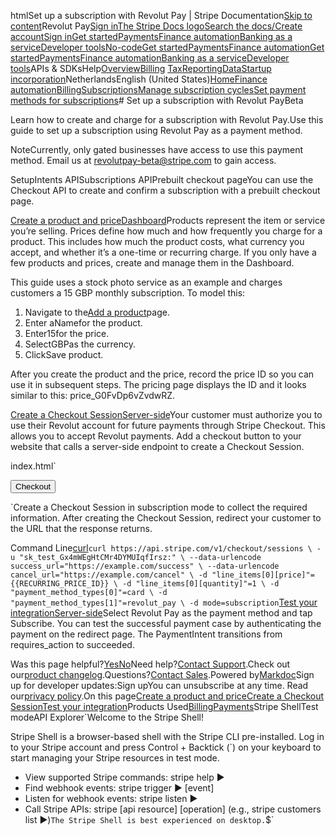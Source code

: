 htmlSet up a subscription with Revolut Pay | Stripe Documentation[Skip to content](#main-content)Revolut Pay[Sign in](https://dashboard.stripe.com/login?redirect=https%3A%2F%2Fdocs.stripe.com%2Fbilling%2Fsubscriptions%2Frevolut-pay)[The Stripe Docs logo](/)[Search the docs/](#)[Create account](https://dashboard.stripe.com/register/billing)[Sign in](https://dashboard.stripe.com/login?redirect=https%3A%2F%2Fdocs.stripe.com%2Fbilling%2Fsubscriptions%2Frevolut-pay)[Get started](/get-started)[Payments](/payments)[Finance automation](/finance-automation)[Banking as a service](/financial-services)[Developer tools](/development)[No-code](/no-code)[Get started](/get-started)[Payments](/payments)[Finance automation](/finance-automation)[](#)[Get started](/get-started)[Payments](/payments)[Finance automation](/finance-automation)[Banking as a service](/financial-services)[Developer tools](/development)[](#)APIs & SDKsHelp[Overview](/docs/finance-automation)[Billing](#)
[Tax](#)[Reporting](#)[Data](#)[Startup incorporation](#)NetherlandsEnglish (United States)[](#)[](#)[Home](/docs)[Finance automation](/docs/finance-automation)[Billing](/docs/billing)[Subscriptions](/docs/subscriptions)[Manage subscription cycles](/docs/billing/subscriptions/change)[Set payment methods for subscriptions](/docs/billing/subscriptions/payment-methods-setting)# Set up a subscription with Revolut PayBeta

Learn how to create and charge for a subscription with Revolut Pay.Use this guide to set up a subscription using Revolut Pay as a payment method.

NoteCurrently, only gated businesses have access to use this payment method. Email us at revolutpay-beta@stripe.com to gain access.

SetupIntents APISubscriptions APIPrebuilt checkout pageYou can use the Checkout API to create and confirm a subscription with a prebuilt checkout page.

[Create a product and priceDashboard](#create-product-plan-code)Products represent the item or service you’re selling. Prices define how much and how frequently you charge for a product. This includes how much the product costs, what currency you accept, and whether it’s a one-time or recurring charge. If you only have a few products and prices, create and manage them in the Dashboard.

This guide uses a stock photo service as an example and charges customers a 15 GBP monthly subscription. To model this:

1. Navigate to the[Add a product](https://dashboard.stripe.com/test/products/create)page.
2. Enter aNamefor the product.
3. Enter15for the price.
4. SelectGBPas the currency.
5. ClickSave product.

After you create the product and the price, record the price ID so you can use it in subsequent steps. The pricing page displays the ID and it looks similar to this: price_G0FvDp6vZvdwRZ.

[Create a Checkout SessionServer-side](#web-create-checkout-session)Your customer must authorize you to use their Revolut account for future payments through Stripe Checkout. This allows you to accept Revolut payments. Add a checkout button to your website that calls a server-side endpoint to create a Checkout Session.

index.html`<html>
  <head>
    <title>Checkout</title>
  </head>
  <body>
    <form action="/create-checkout-session" method="POST">
      <button type="submit">Checkout</button>
    </form>
  </body>
</html>`Create a Checkout Session in subscription mode to collect the required information. After creating the Checkout Session, redirect your customer to the URL that the response returns.

Command Line[curl](#)`curl https://api.stripe.com/v1/checkout/sessions \
  -u "sk_test_Gx4mWEgHtCMr4DYMUIqfIrsz:" \
  --data-urlencode success_url="https://example.com/success" \
  --data-urlencode cancel_url="https://example.com/cancel" \
  -d "line_items[0][price]"={{RECURRING_PRICE_ID}} \
  -d "line_items[0][quantity]"=1 \
  -d "payment_method_types[0]"=card \
  -d "payment_method_types[1]"=revolut_pay \
  -d mode=subscription`[Test your integrationServer-side](#web-test-integration)Select Revolut Pay as the payment method and tap Subscribe. You can test the successful payment case by authenticating the payment on the redirect page. The PaymentIntent transitions from requires_action to succeeded.

Was this page helpful?[Yes](#)[No](#)Need help?[Contact Support](https://support.stripe.com/).Check out our[product changelog](https://stripe.com/blog/changelog).Questions?[Contact Sales](https://stripe.com/contact/sales).Powered by[Markdoc](https://markdoc.dev)Sign up for developer updates:Sign upYou can unsubscribe at any time. Read our[privacy policy](https://stripe.com/privacy).On this page[Create a product and price](#create-product-plan-code)[Create a Checkout Session](#web-create-checkout-session)[Test your integration](#web-test-integration)Products Used[Billing](/billing)[Payments](/payments)Stripe ShellTest modeAPI Explorer[](https://stripe.com/docs/stripe-cli#install)`Welcome to the Stripe Shell!

Stripe Shell is a browser-based shell with the Stripe CLI pre-installed. Log in to your
Stripe account and press Control + Backtick (`) on your keyboard to start managing your Stripe
resources in test mode.

- View supported Stripe commands: stripe help ▶️
- Find webhook events: stripe trigger ▶️ [event]
- Listen for webhook events: stripe listen ▶
- Call Stripe APIs: stripe [api resource] [operation] (e.g., stripe customers list ▶️)`The Stripe Shell is best experienced on desktop.`$`